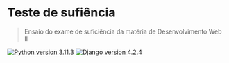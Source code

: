 # Teste de sufiência 
> Ensaio do exame de suficiência da matéria de Desenvolvimento Web II


[![Python version 3.11.3][python-badge]][python-url]
[![Django version 4.2.4][django-badge]][django-url]

[python-badge]: https://badgen.net/badge/Python/3.11.0/blue
[python-url]: https://www.python.org/
[django-badge]: https://badgen.net/badge/Django/4.2.2/green
[django-url]: https://www.djangoproject.com/
